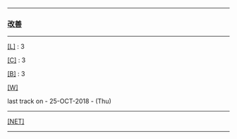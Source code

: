
---

### [改善](https://en.wikipedia.org/wiki/Kaizen)

---

[[L]](https://github.com/ttltrk/ELSE/blob/master/LAN/ENG/LAN.MD) : 3

[[C]](https://github.com/ttltrk/PRG/blob/master/CODING.MD) : 3

[[B]](https://github.com/ttltrk/ELSE/blob/master/BKS/BKS.MD) : 3

[[W]](https://github.com/ttltrk/ELSE/blob/master/PWR/PWR.MD) 

last track on - 25-OCT-2018 - (Thu)

---

[[NET]](http://ttltrk.net/)

---
